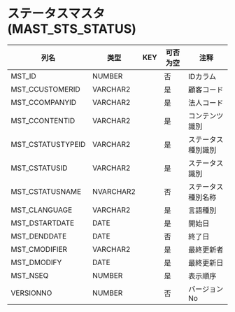 # ステータスマスタ(MAST_STS_STATUS)
| 列名   | 类型   | KEY  | 可否为空 | 注释   |
| ---- | ---- | ---- | ---- | ---- |
|MST_ID|NUMBER||否|IDカラム|
|MST_CCUSTOMERID|VARCHAR2||是|顧客コード  |
|MST_CCOMPANYID|VARCHAR2||是|法人コード  |
|MST_CCONTENTID|VARCHAR2||是|コンテンツ識別  |
|MST_CSTATUSTYPEID|VARCHAR2||是|ステータス種別識別  |
|MST_CSTATUSID|VARCHAR2||是|ステータス識別  |
|MST_CSTATUSNAME|NVARCHAR2||否|ステータス種別名称  |
|MST_CLANGUAGE|VARCHAR2||是|言語種別|
|MST_DSTARTDATE|DATE||是|開始日  |
|MST_DENDDATE|DATE||否|終了日  |
|MST_CMODIFIER|VARCHAR2||是|最終更新者  |
|MST_DMODIFY|DATE||是|最終更新日  |
|MST_NSEQ|NUMBER||是|表示順序|
|VERSIONNO|NUMBER||否|バージョンNo|
